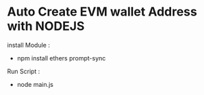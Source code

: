 # Auto Create EVM wallet Address with NODEJS

install Module : 
- npm install ethers prompt-sync

Run Script :
- node main.js
